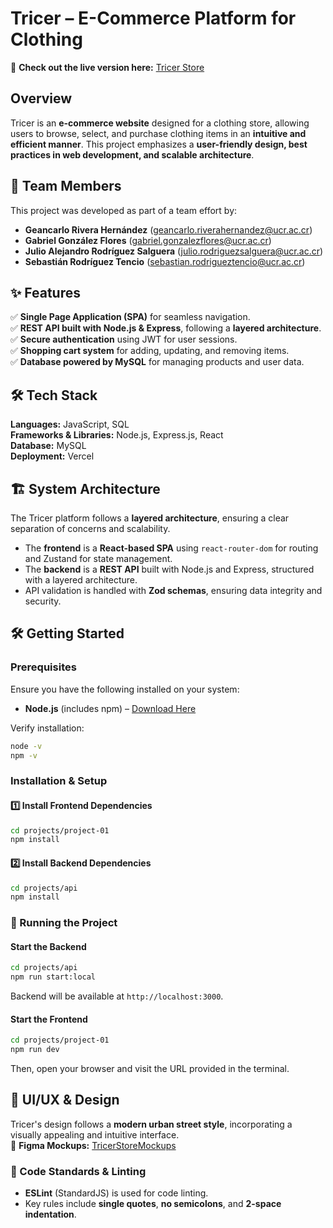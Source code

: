 # Tricer – E-Commerce Platform for Clothing  

🔗 **Check out the live version here:** [Tricer Store](https://tricer.vercel.app/)  

## Overview  
Tricer is an **e-commerce website** designed for a clothing store, allowing users to browse, select, and purchase clothing items in an **intuitive and efficient manner**. This project emphasizes a **user-friendly design, best practices in web development, and scalable architecture**.

## 👥 Team Members  
This project was developed as part of a team effort by:  
- **Geancarlo Rivera Hernández** (<geancarlo.riverahernandez@ucr.ac.cr>)  
- **Gabriel González Flores** (<gabriel.gonzalezflores@ucr.ac.cr>)  
- **Julio Alejandro Rodríguez Salguera** (<julio.rodriguezsalguera@ucr.ac.cr>)  
- **Sebastián Rodríguez Tencio** (<sebastian.rodrigueztencio@ucr.ac.cr>)  

## ✨ Features  
✅ **Single Page Application (SPA)** for seamless navigation.  
✅ **REST API built with Node.js & Express**, following a **layered architecture**.  
✅ **Secure authentication** using JWT for user sessions.  
✅ **Shopping cart system** for adding, updating, and removing items.  
✅ **Database powered by MySQL** for managing products and user data.  

## 🛠️ Tech Stack  
**Languages:** JavaScript, SQL  
**Frameworks & Libraries:** Node.js, Express.js, React  
**Database:** MySQL  
**Deployment:** Vercel  

## 🏗️ System Architecture  
The Tricer platform follows a **layered architecture**, ensuring a clear separation of concerns and scalability.  
- The **frontend** is a **React-based SPA** using `react-router-dom` for routing and Zustand for state management.  
- The **backend** is a **REST API** built with Node.js and Express, structured with a layered architecture.  
- API validation is handled with **Zod schemas**, ensuring data integrity and security.  

## 🛠️ Getting Started  

### **Prerequisites**  
Ensure you have the following installed on your system:  
- **Node.js** (includes npm) – [Download Here](https://nodejs.org/)  

Verify installation:  
```bash
node -v
npm -v
```

### **Installation & Setup**  

#### **1️⃣ Install Frontend Dependencies**
```bash
cd projects/project-01
npm install
```

#### **2️⃣ Install Backend Dependencies**
```bash
cd projects/api
npm install
```

### **🚀 Running the Project**  

#### **Start the Backend**
```bash
cd projects/api
npm run start:local
```
Backend will be available at `http://localhost:3000`.

#### **Start the Frontend**
```bash
cd projects/project-01
npm run dev
```
Then, open your browser and visit the URL provided in the terminal.

## 🎨 UI/UX & Design  
Tricer's design follows a **modern urban street style**, incorporating a visually appealing and intuitive interface.  
📌 **Figma Mockups:** [TricerStoreMockups](https://www.figma.com/design/IrHRSZP4JTKU3gjFCipxq3/Proyecto-%231---Tienda-de-Ropa?node-id=0-1&p=f&t=fj3pIAQKTgKe8dCN-0)  

### **📜 Code Standards & Linting**  
- **ESLint** (StandardJS) is used for code linting.  
- Key rules include **single quotes**, **no semicolons**, and **2-space indentation**.
